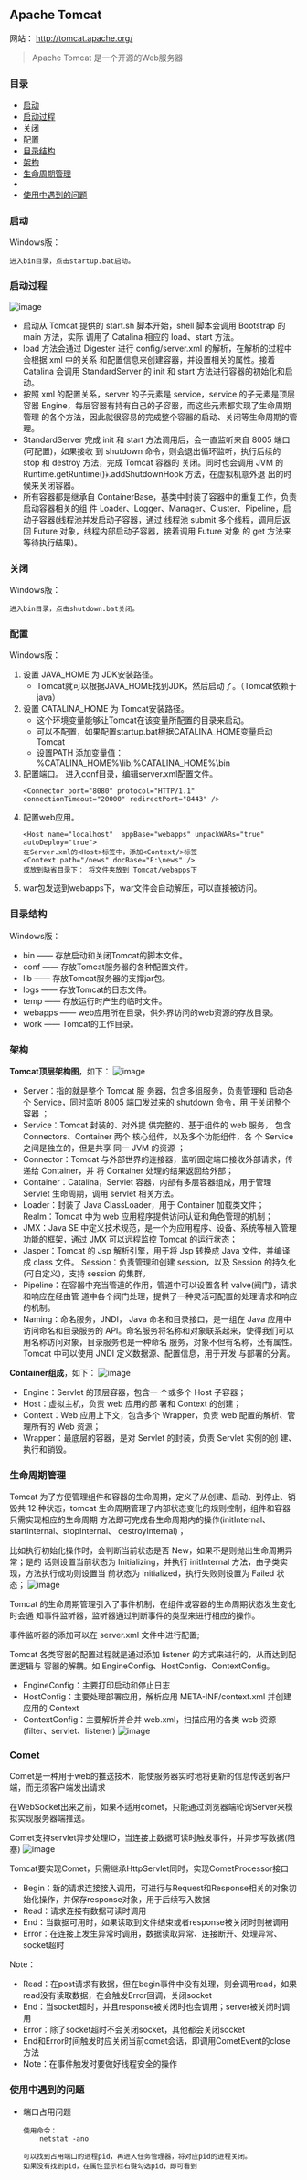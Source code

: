 ## Apache Tomcat 

网站： http://tomcat.apache.org/

> Apache Tomcat 是一个开源的Web服务器

### 目录
- [启动](#启动)
- [启动过程](#启动过程)
- [关闭](#关闭)
- [配置](#配置)
- [目录结构](#目录结构)
- [架构](#架构)
- [生命周期管理](#生命周期管理)
- 
- [使用中遇到的问题](#使用中遇到的问题)

### 启动

Windows版：
```text
进入bin目录，点击startup.bat启动。
```

### 启动过程

![image](../images/tomcat-1-5.jpeg)

- 启动从 Tomcat 提供的 start.sh 脚本开始，shell 脚本会调用 Bootstrap 的 main 方法，实际 调用了 Catalina 相应的 load、start 方法。
- load 方法会通过 Digester 进行 config/server.xml 的解析，在解析的过程中会根据 xml 中的关系 和配置信息来创建容器，并设置相关的属性。接着 Catalina 会调用 StandardServer 的 init 和 start 方法进行容器的初始化和启动。
- 按照 xml 的配置关系，server 的子元素是 service，service 的子元素是顶层容器 Engine，每层容器有持有自己的子容器，而这些元素都实现了生命周期管理 的各个方法，因此就很容易的完成整个容器的启动、关闭等生命周期的管理。
- StandardServer 完成 init 和 start 方法调用后，会一直监听来自 8005 端口(可配置)，如果接收 到 shutdown 命令，则会退出循环监听，执行后续的 stop 和 destroy 方法，完成 Tomcat 容器的 关闭。同时也会调用 JVM 的 Runtime.getRuntime()﴿.addShutdownHook 方法，在虚拟机意外退 出的时候来关闭容器。
- 所有容器都是继承自 ContainerBase，基类中封装了容器中的重复工作，负责启动容器相关的组 件 Loader、Logger、Manager、Cluster、Pipeline，启动子容器(线程池并发启动子容器，通过 线程池 submit 多个线程，调用后返回 Future 对象，线程内部启动子容器，接着调用 Future 对象 的 get 方法来等待执行结果)。


### 关闭

Windows版：
```text
进入bin目录，点击shutdown.bat关闭。
```

### 配置

Windows版：
1. 设置 JAVA_HOME 为 JDK安装路径。 
    - Tomcat就可以根据JAVA_HOME找到JDK，然后启动了。（Tomcat依赖于java）
2. 设置 CATALINA_HOME 为 Tomcat安装路径。
    - 这个环境变量能够让Tomcat在该变量所配置的目录来启动。
    - 可以不配置，如果配置startup.bat根据CATALINA_HOME变量启动Tomcat
    - 设置PATH 添加变量值：%CATALINA_HOME%\lib;%CATALINA_HOME%\bin
3. 配置端口。 进入conf目录，编辑server.xml配置文件。
    ```text
    <Connector port="8080" protocol="HTTP/1.1" connectionTimeout="20000" redirectPort="8443" />
    ```
4. 配置web应用。
    ```text
    <Host name="localhost"  appBase="webapps" unpackWARs="true" autoDeploy="true">
    在Server.xml的<Host>标签中，添加<Context/>标签
    <Context path="/news" docBase="E:\news" />
    或放到缺省目录下： 将文件夹放到 Tomcat/webapps下
    ```
5. war包发送到webapps下，war文件会自动解压，可以直接被访问。

### 目录结构

Windows版：
- bin —— 存放启动和关闭Tomcat的脚本文件。
- conf —— 存放Tomcat服务器的各种配置文件。
- lib —— 存放Tomcat服务器的支撑jar包。
- logs —— 存放Tomcat的日志文件。
- temp —— 存放运行时产生的临时文件。
- webapps —— web应用所在目录，供外界访问的web资源的存放目录。
- work —— Tomcat的工作目录。

### 架构

**Tomcat顶层架构图**，如下：
![image](../images/tomcat-1-1.jpeg)

- Server：指的就是整个 Tomcat 服 务器，包含多组服务，负责管理和 启动各个 Service，同时监听 8005 端口发过来的 shutdown 命令，用 于关闭整个容器 ；
- Service：Tomcat 封装的、对外提 供完整的、基于组件的 web 服务， 包含 Connectors、Container 两个 核心组件，以及多个功能组件，各 个 Service 之间是独立的，但是共享 同一 JVM 的资源 ；
- Connector：Tomcat 与外部世界的连接器，监听固定端口接收外部请求，传递给 Container，并 将 Container 处理的结果返回给外部；
- Container：Catalina，Servlet 容器，内部有多层容器组成，用于管理 Servlet 生命周期，调用 servlet 相关方法。
- Loader：封装了 Java ClassLoader，用于 Container 加载类文件； Realm：Tomcat 中为 web 应用程序提供访问认证和角色管理的机制；
- JMX：Java SE 中定义技术规范，是一个为应用程序、设备、系统等植入管理功能的框架，通过 JMX 可以远程监控 Tomcat 的运行状态；
- Jasper：Tomcat 的 Jsp 解析引擎，用于将 Jsp 转换成 Java 文件，并编译成 class 文件。 Session：负责管理和创建 session，以及 Session 的持久化(可自定义)，支持 session 的集群。
- Pipeline：在容器中充当管道的作用，管道中可以设置各种 valve(阀门)，请求和响应在经由管 道中各个阀门处理，提供了一种灵活可配置的处理请求和响应的机制。
- Naming：命名服务，JNDI， Java 命名和目录接口，是一组在 Java 应用中访问命名和目录服务的 API。命名服务将名称和对象联系起来，使得我们可以用名称访问对象，目录服务也是一种命名 服务，对象不但有名称，还有属性。Tomcat 中可以使用 JNDI 定义数据源、配置信息，用于开发 与部署的分离。

**Container组成**，如下：
![image](../images/tomcat-1-2.jpeg)

- Engine：Servlet 的顶层容器，包含一 个或多个 Host 子容器；
- Host：虚拟主机，负责 web 应用的部 署和 Context 的创建；
- Context：Web 应用上下文，包含多个 Wrapper，负责 web 配置的解析、管 理所有的 Web 资源；
- Wrapper：最底层的容器，是对 Servlet 的封装，负责 Servlet 实例的创 建、执行和销毁。


### 生命周期管理

Tomcat 为了方便管理组件和容器的生命周期，定义了从创建、启动、到停止、销毁共 12 种状态，tomcat 生命周期管理了内部状态变化的规则控制，组件和容器只需实现相应的生命周期 方法即可完成各生命周期内的操作(initInternal、startInternal、stopInternal、 destroyInternal)；

比如执行初始化操作时，会判断当前状态是否 New，如果不是则抛出生命周期异常；是的 话则设置当前状态为 Initializing，并执行 initInternal 方法，由子类实现，方法执行成功则设置当 前状态为 Initialized，执行失败则设置为 Failed 状态；
![image](../images/tomcat-1-3.jpeg)

Tomcat 的生命周期管理引入了事件机制，在组件或容器的生命周期状态发生变化时会通 知事件监听器，监听器通过判断事件的类型来进行相应的操作。

事件监听器的添加可以在 server.xml 文件中进行配置;

Tomcat 各类容器的配置过程就是通过添加 listener 的方式来进行的，从而达到配置逻辑与 容器的解耦。如 EngineConfig、HostConfig、ContextConfig。
- EngineConfig：主要打印启动和停止日志
- HostConfig：主要处理部署应用，解析应用 META-INF/context.xml 并创建应用的 Context 
- ContextConfig：主要解析并合并 web.xml，扫描应用的各类 web 资源 (filter、servlet、listener)
![image](../images/tomcat-1-4.jpeg)


### Comet
    
Comet是一种用于web的推送技术，能使服务器实时地将更新的信息传送到客户端，而无须客户端发出请求

在WebSocket出来之前，如果不适用comet，只能通过浏览器端轮询Server来模拟实现服务器端推送。

Comet支持servlet异步处理IO，当连接上数据可读时触发事件，并异步写数据(阻塞)
![image](../images/tomcat-1-6.jpeg)

Tomcat要实现Comet，只需继承HttpServlet同时，实现CometProcessor接口

- Begin：新的请求连接接入调用，可进行与Request和Response相关的对象初始化操作，并保存response对象，用于后续写入数据
- Read：请求连接有数据可读时调用
- End：当数据可用时，如果读取到文件结束或者response被关闭时则被调用
- Error：在连接上发生异常时调用，数据读取异常、连接断开、处理异常、socket超时

Note：
- Read：在post请求有数据，但在begin事件中没有处理，则会调用read，如果read没有读取数据，在会触发Error回调，关闭socket
- End：当socket超时，并且response被关闭时也会调用；server被关闭时调用
- Error：除了socket超时不会关闭socket，其他都会关闭socket
- End和Error时间触发时应关闭当前comet会话，即调用CometEvent的close方法
- Note：在事件触发时要做好线程安全的操作


### 使用中遇到的问题

- 端口占用问题
    ```text
    使用命令：
        netstat -ano
        
    可以找到占用端口的进程pid，再进入任务管理器，将对应pid的进程关闭。
    如果没有找到pid，在属性显示栏右键勾选pid，即可看到
    ```